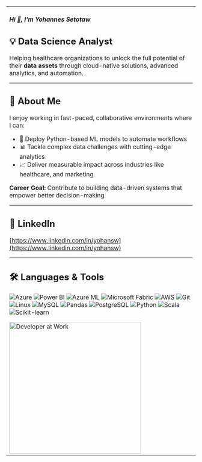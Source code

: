<table>
  <tr>
    <td>

#####  Hi 👋, I'm Yohannes Setotaw

## 💡 **Data Science Analyst**
Helping healthcare organizations to unlock the full potential of their **data assets** through cloud-native solutions, advanced analytics, and automation.

---

## 🚀 About Me  
I enjoy working in fast-paced, collaborative environments where I can:  
- 🔄 Deploy Python-based ML models to automate workflows  
- 📊 Tackle complex data challenges with cutting-edge analytics  
- 📈 Deliver measurable impact across industries like healthcare, and marketing  

**Career Goal:** Contribute to building data-driven systems that empower better decision-making.

---

## 💬 LinkedIn  
[https://www.linkedin.com/in/yohansw](https://www.linkedin.com/in/yohansw)

---

## 🛠️ Languages & Tools  

<p>
  <img alt="Azure" src="https://img.shields.io/badge/Azure-0089D6?style=for-the-badge&logo=microsoft-azure&logoColor=white" />  
  <img alt="Power BI" src="https://img.shields.io/badge/Power%20BI-F2C811?style=for-the-badge&logo=power-bi&logoColor=black" />  
  <img alt="Azure ML" src="https://img.shields.io/badge/Azure%20ML-0078D4?style=for-the-badge&logo=microsoft-azure&logoColor=white" />  
  <img alt="Microsoft Fabric" src="https://img.shields.io/badge/Microsoft%20Fabric-605E5C?style=for-the-badge&logo=microsoft&logoColor=white" />  
  <img alt="AWS" src="https://img.shields.io/badge/AWS-232F3E?style=for-the-badge&logo=amazon-aws&logoColor=white" />  
  <img alt="Git" src="https://img.shields.io/badge/Git-F05032?style=for-the-badge&logo=git&logoColor=white" />  
  <img alt="Linux" src="https://img.shields.io/badge/Linux-FCC624?style=for-the-badge&logo=linux&logoColor=black" />  
  <img alt="MySQL" src="https://img.shields.io/badge/MySQL-4479A1?style=for-the-badge&logo=mysql&logoColor=white" />  
  <img alt="Pandas" src="https://img.shields.io/badge/Pandas-150458?style=for-the-badge&logo=pandas&logoColor=white" />  
  <img alt="PostgreSQL" src="https://img.shields.io/badge/PostgreSQL-336791?style=for-the-badge&logo=postgresql&logoColor=white" />  
  <img alt="Python" src="https://img.shields.io/badge/Python-3776AB?style=for-the-badge&logo=python&logoColor=white" />  
  <img alt="Scala" src="https://img.shields.io/badge/Scala-D32F2F?style=for-the-badge&logo=scala&logoColor=white" />  
  <img alt="Scikit-learn" src="https://img.shields.io/badge/Scikit--Learn-F7931E?style=for-the-badge&logo=scikitlearn&logoColor=white" />
</p>



<img src="https://as2.ftcdn.net/jpg/02/64/20/25/1000_F_264202539_j2iL5jDhKbA1fRLg2FRviTiHYXXkfVLF.jpg" width="350" alt="Developer at Work" />


